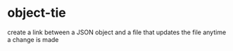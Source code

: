 # object-tie
create a link between a JSON object and a file that updates the file anytime a change is made


